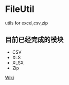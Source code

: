 # FileUtil
utils for excel,csv,zip

## 目前已经完成的模块
* CSV
* XLS
* XLSX
* Zip

[Wiki](https://github.com/Joycai/FileUtil/wiki)